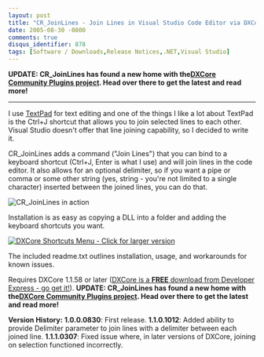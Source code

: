 ```yaml
---
layout: post
title: "CR_JoinLines - Join Lines in Visual Studio Code Editor via DXCore"
date: 2005-08-30 -0800
comments: true
disqus_identifier: 878
tags: [Software / Downloads,Release Notices,.NET,Visual Studio]
---
```

**UPDATE: CR\_JoinLines has found a new home with the**[**DXCore
Community Plugins
project**](http://code.google.com/p/dxcorecommunityplugins/)**. Head
over there to get the latest and read more!**

****

I use [TextPad](http://www.textpad.com) for text editing and one of the
things I like a lot about TextPad is the Ctrl+J shortcut that allows you
to join selected lines to each other. Visual Studio doesn't offer that
line joining capability, so I decided to write it.
 
 CR\_JoinLines adds a command ("Join Lines") that you can bind to a
keyboard shortcut (Ctrl+J, Enter is what I use) and will join lines in
the code editor. It also allows for an optional delimiter, so if you
want a pipe or comma or some other string (yes, string - you're not
limited to a single character) inserted between the joined lines, you
can do that.
 
 ![CR\_JoinLines in
action](http://dxcorecommunityplugins.googlecode.com/svn/trunk/CR_JoinLines/screenshots/join_anim.gif)
 
 Installation is as easy as copying a DLL into a folder and adding the
keyboard shortcuts you want.
 
 [![DXCore Shortcuts Menu - Click for larger
version](http://dxcorecommunityplugins.googlecode.com/svn/trunk/CR_JoinLines/screenshots/shortcuts_sm.gif)](http://dxcorecommunityplugins.googlecode.com/svn/trunk/CR_JoinLines/screenshots/shortcuts_lg.gif)
 
 The included readme.txt outlines installation, usage, and workarounds
for known issues.
 
 Requires DXCore 1.1.58 or later ([DXCore is a **FREE** download from
Developer Express - go get
it!](http://www.devexpress.com/Downloads/NET/DXCore/)).
**UPDATE: CR\_JoinLines has found a new home with the**[**DXCore
Community Plugins
project**](http://code.google.com/p/dxcorecommunityplugins/)**. Head
over there to get the latest and read more!**


 **Version History:**
 **1.0.0.0830**: First release.
 **1.1.0.1012**: Added ability to provide Delimiter parameter to join
lines with a delimiter between each joined line.
 **1.1.1.0307**: Fixed issue where, in later versions of DXCore, joining
on selection functioned incorrectly.
